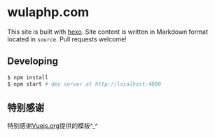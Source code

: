 # wulaphp.com

This site is built with [hexo](http://hexo.io/). Site content is written in Markdown format located in `source`. Pull requests welcome!

## Developing

``` bash
$ npm install
$ npm start # dev server at http://localhost:4000
```

## 特别感谢

特别感谢[Vuejs.org](https://github.com/vuejs/vuejs.org)提供的模板^_^
